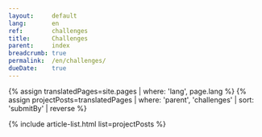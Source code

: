 ```yaml
---
layout:     default
lang:       en
ref:        challenges
title:      Challenges
parent:     index
breadcrumb: true
permalink:  /en/challenges/
dueDate:    true
---
```


{% assign translatedPages=site.pages   | where: 'lang', page.lang %}
{% assign projectPosts=translatedPages | where: 'parent', 'challenges' | sort: 'submitBy' | reverse %}

{% include article-list.html list=projectPosts %}
